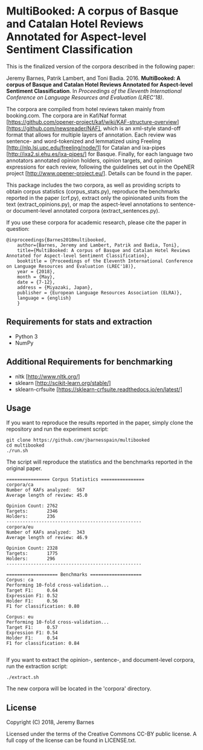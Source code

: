 MultiBooked: A corpus of Basque and Catalan Hotel Reviews Annotated for Aspect-level Sentiment Classification
==============

This is the finalized version of the corpora described in the following paper:

Jeremy Barnes, Patrik Lambert, and Toni Badia. 2016. **MultiBooked: A corpus of Basque and Catalan Hotel Reviews Annotated for Aspect-level Sentiment Classification**. In *Proceedings of the Eleventh International Conference on Language Resources and Evaluation (LREC'18)*.

The corpora are compiled from hotel reviews taken mainly from booking.com. The corpora are in Kaf/Naf format [https://github.com/opener-project/kaf/wiki/KAF-structure-overview] [https://github.com/newsreader/NAF], which is an xml-style stand-off format that allows for multiple layers of annotation. Each review was sentence- and word-tokenized and lemmatized using Freeling [http://nlp.lsi.upc.edu/freeling/node/1] for Catalan and ixa-pipes [http://ixa2.si.ehu.es/ixa-pipes/] for Basque. Finally, for each language two annotators annotated opinion holders, opinion targets, and opinion expressions for each review, following the guidelines set out in the OpeNER project [http://www.opener-project.eu/]. Details can be found in the paper.

This package includes the two corpora, as well as providing scripts to obtain corpus statistics (corpus_stats.py), reproduce the benchmarks reported in the paper (crf.py), extract only the opinionated units from the text (extract_opinions.py), or map the aspect-level annotations to sentence- or document-level annotated corpora (extract_sentences.py).


If you use these corpora for academic research, please cite the paper in question:
```
@inproceedings{Barnes2018multibooked,
    author={Barnes, Jeremy and Lambert, Patrik and Badia, Toni},
    title={MultiBooked: A corpus of Basque and Catalan Hotel Reviews Annotated for Aspect-level Sentiment Classification},
    booktitle = {Proceedings of the Eleventh International Conference on Language Resources and Evaluation (LREC'18)},
    year = {2018},
    month = {May},
    date = {7-12},
    address = {Miyazaki, Japan},
    publisher = {European Language Resources Association (ELRA)},
    language = {english}
    }
```


Requirements for stats and extraction
--------
- Python 3
- NumPy

Additional Requirements for benchmarking
--------
- nltk [http://www.nltk.org/]
- sklearn [http://scikit-learn.org/stable/]
- sklearn-crfsuite [https://sklearn-crfsuite.readthedocs.io/en/latest/]	


Usage
--------

If you want to reproduce the results reported in the paper, simply clone the repository and run the experiment script:

```
git clone https://github.com/jbarnesspain/multibooked
cd multibooked
./run.sh
```

The script will reproduce the statistics and the benchmarks reported in the original paper.

```
================ Corpus Statistics ================
corpora/ca
Number of KAFs analyzed:  567
Average length of review: 45.0

Opinion Count: 2762
Targets:       2346
Holders:       236
--------------------------------------------------
corpora/eu
Number of KAFs analyzed:  343
Average length of review: 46.9

Opinion Count: 2328
Targets:       1775
Holders:       296
--------------------------------------------------

=================== Benchmarks ===================
Corpus: ca
Performing 10-fold cross-validation...
Target F1:     0.64
Expression F1: 0.52
Holder F1:     0.56
F1 for classification: 0.80

Corpus: eu
Performing 10-fold cross-validation...
Target F1:     0.57
Expression F1: 0.54
Holder F1:     0.54
F1 for classification: 0.84


```

If you want to extract the opinion-, sentence-, and document-level corpora, run the extraction script:
```
./extract.sh

```

The new corpora will be located in the 'corpora' directory.


License
-------

Copyright (C) 2018, Jeremy Barnes

Licensed under the terms of the Creative Commons CC-BY public license. A full copy of the license can be found in LICENSE.txt.
